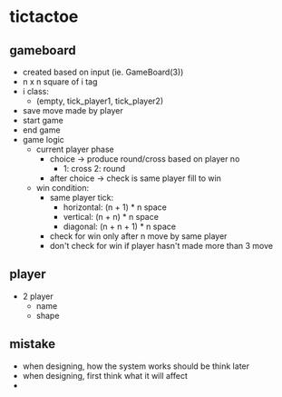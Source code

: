 # tictactoe

## gameboard
- created based on input (ie. GameBoard(3))
- n x n square of i tag
- i class:
  - (empty, tick_player1, tick_player2)
- save move made by player
- start game
- end game
- game logic
  - current player phase
    - choice -> produce round/cross based on player no
      - 1: cross 2: round
    - after choice -> check is same player fill to win
  - win condition:
    - same player tick:
      - horizontal: (n + 1) * n space
      - vertical: (n + n) * n space
      - diagonal: (n + n + 1) * n space
    - check for win only after n move by same player
    - don't check for win if player hasn't made more than 3 move

## player
- 2 player
  - name
  - shape

## mistake
- when designing, how the system works should be think later
- when designing, first think what it will affect
-